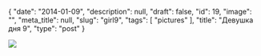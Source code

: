 {
    "date": "2014-01-09",
    "description": null,
    "draft": false,
    "id": 19,
    "image": "",
    "meta_title": null,
    "slug": "girl9",
    "tags": [
        "pictures"
    ],
    "title": "Девушка дня 9",
    "type": "post"
}


![](/images/2015/03/girl9.jpg)
